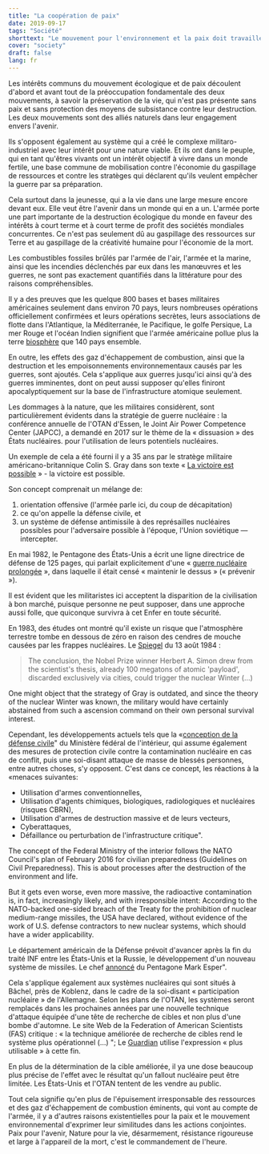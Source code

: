 ```yaml
---
title: "La coopération de paix"
date: 2019-09-17
tags: "Société"
shorttext: "Le mouvement pour l'environnement et la paix doit travailler ensemble contre la machine rieque mondiale de la mort."
cover: "society"
draft: false
lang: fr
---
```


Les intérêts communs du mouvement écologique et de paix découlent d'abord et avant tout de la préoccupation fondamentale des deux mouvements, à savoir la préservation de la vie, qui n'est pas présente sans paix et sans protection des moyens de subsistance contre leur destruction. Les deux mouvements sont des alliés naturels dans leur engagement envers l'avenir.

Ils s'opposent également au système qui a créé le complexe militaro-industriel avec leur intérêt pour une nature viable. Et ils ont dans le peuple, qui en tant qu'êtres vivants ont un intérêt objectif à vivre dans un monde fertile, une base commune de mobilisation contre l'économie du gaspillage de ressources et contre les stratèges qui déclarent qu'ils veulent empêcher la guerre par sa préparation.

Cela surtout dans la jeunesse, qui a la vie dans une large mesure encore devant eux. Elle veut être l'avenir dans un monde qui en a un. L'armée porte une part importante de la destruction écologique du monde en faveur des intérêts à court terme et à court terme de profit des sociétés mondiales concurrentes. Ce n'est pas seulement dû au gaspillage des ressources sur Terre et au gaspillage de la créativité humaine pour l'économie de la mort.

Les combustibles fossiles brûlés par l'armée de l'air, l'armée et la marine, ainsi que les incendies déclenchés par eux dans les manœuvres et les guerres, ne sont pas exactement quantifiés dans la littérature pour des raisons compréhensibles.

Il y a des preuves que les quelque 800 bases et bases militaires américaines seulement dans environ 70 pays, leurs nombreuses opérations officiellement confirmées et leurs opérations secrètes, leurs associations de flotte dans l'Atlantique, la Méditerranée, le Pacifique, le golfe Persique, La mer Rouge et l'océan Indien signifient que l'armée américaine pollue plus la terre [biosphère](https://theecologist.org/2019/jun/27/us-military-pollution "US military pollution") que 140 pays ensemble.

En outre, les effets des gaz d'échappement de combustion, ainsi que la destruction et les empoisonnements environnementaux causés par les guerres, sont ajoutés. Cela s'applique aux guerres jusqu'ici ainsi qu'à des guerres imminentes, dont on peut aussi supposer qu'elles finiront apocalyptiquement sur la base de l'infrastructure atomique seulement.

Les dommages à la nature, que les militaires considèrent, sont particulièrement évidents dans la stratégie de guerre nucléaire : la conférence annuelle de l'OTAN d'Essen, le Joint Air Power Competence Center (JAPCC), a demandé en 2017 sur le thème de la « dissuasion » des États nucléaires. pour l'utilisation de leurs potentiels nucléaires.

Un exemple de cela a été fourni il y a 35 ans par le stratège militaire américano-britannique Colin S. Gray dans son texte « [La victoire est possible](https://robertsmcnamaracom.files.wordpress.com/2017/04/gray-payne-1980-victory-is-possible-c.pdf " VICTORYIS POSSIBLE") » - la victoire est possible.

Son concept comprenait un mélange de:

  1. orientation offensive (l'armée parle ici, du coup de décapitation) 
  2. ce qu'on appelle la défense civile, et
  3. un système de défense antimissile à des représailles nucléaires possibles pour l'adversaire possible à l'époque, l'Union soviétique — intercepter.
  
En mai 1982, le Pentagone des États-Unis a écrit une ligne directrice de défense de 125 pages, qui parlait explicitement d'une « [guerre nucléaire prolongée](https://www.nytimes.com/1982/05/30/world/pentagon-draws-up-first-strategy-for-fighting-a-long-nuclear-war.html "PENTAGON DRAWS UP FIRST STRATEGY FOR FIGHTING A LONG NUCLEAR WAR") », dans laquelle il était censé « maintenir le dessus » (« prévenir »).

Il est évident que les militaristes ici acceptent la disparition de la civilisation à bon marché, puisque personne ne peut supposer, dans une approche aussi folle, que quiconque survivra à cet Enfer en toute sécurité.

En 1983, des études ont montré qu'il existe un risque que l'atmosphère terrestre tombe en dessous de zéro en raison des cendres de mouche causées par les frappes nucléaires. Le [Spiegel](https://magazin.spiegel.de/EpubDelivery/spiegel/pdf/13508607 "Spiegel Magazin, 13.08.1984") du 13 août 1984 :

> The conclusion, the Nobel Prize winner Herbert A. Simon drew from the scientist's thesis, already 100 megatons of atomic 'payload', discarded exclusively via cities, could trigger the nuclear Winter (...)

One might object that the strategy of Gray is outdated, and since the theory of the nuclear Winter was known, the military would have certainly abstained from such a ascension command on their own personal survival interest.

Cependant, les développements actuels tels que la «[conception de la défense civile](https://www.loc.gov/law/foreign-news/article/germany-government-publishes-civil-defense-concept/ "Germany: Government Publishes Civil Defense Concept")" du Ministère fédéral de l'intérieur, qui assume également des mesures de protection civile contre la contamination nucléaire en cas de conflit, puis une soi-disant attaque de masse de blessés personnes, entre autres choses, s'y opposent. C'est dans ce concept, les réactions à la «menaces suivantes:

  - Utilisation d'armes conventionnelles,
  - Utilisation d'agents chimiques, biologiques, radiologiques et nucléaires (risques CBRN),
  - Utilisation d'armes de destruction massive et de leurs vecteurs,
  - Cyberattaques,
  - Défaillance ou perturbation de l'infrastructure critique".

The concept of the Federal Ministry of the interior follows the NATO Council's plan of February 2016 for civilian preparedness (Guidelines on Civil Preparedness). This is about processes after the destruction of the environment and life.

But it gets even worse, even more massive, the radioactive contamination is, in fact, increasingly likely, and with irresponsible intent: According to the NATO-backed one-sided breach of the Treaty for the prohibition of nuclear medium-range missiles, the USA have declared, without evidence of the work of U.S. defense contractors to new nuclear systems, which should have a wider applicability.

Le département américain de la Défense prévoit d'avancer après la fin du traité INF entre les États-Unis et la Russie, le développement d'un nouveau système de missiles. Le chef [annoncé](https://www.usnews.com/news/world-report/articles/2019-08-02/defense-secretary-mark-esper-threatens-russia-with-new-missile-system "Unrestricted by Nuclear Treaty, Pentagon Chief Threatens Russia With New Weapons") du Pentagone Mark Esper".

Cela s'applique également aux systèmes nucléaires qui sont situés à Bâchel, près de Koblenz, dans le cadre de la soi-disant « participation nucléaire » de l'Allemagne. Selon les plans de l'OTAN, les systèmes seront remplacés dans les prochaines années par une nouvelle technique d'attaque équipée d'une tête de recherche de cibles et non plus d'une bombe d'automne. Le site Web de la Federation of American Scientists (FAS) critique : « la technique améliorée de recherche de cibles rend le système plus opérationnel (...) "; Le [Guardian](https://www.theguardian.com/world/julian-borger-global-security-blog/2015/nov/10/americas-new-more-usable-nuclear-bomb-in-europe "America's new, more 'usable', nuclear bomb in Europe") utilise l'expression « plus utilisable » à cette fin.

En plus de la détermination de la cible améliorée, il ya une dose beaucoup plus précise de l'effet avec le résultat qu'un fallout nucléaire peut être limitée. Les États-Unis et l'OTAN tentent de les vendre au public.

Tout cela signifie qu'en plus de l'épuisement irresponsable des ressources et des gaz d'échappement de combustion éminents, qui vont au compte de l'armée, il y a d'autres raisons existentielles pour la paix et le mouvement environnemental d'exprimer leur similitudes dans les actions conjointes. Paix pour l'avenir, Nature pour la vie, désarmement, résistance rigoureuse et large à l'appareil de la mort, c'est le commandement de l'heure.

